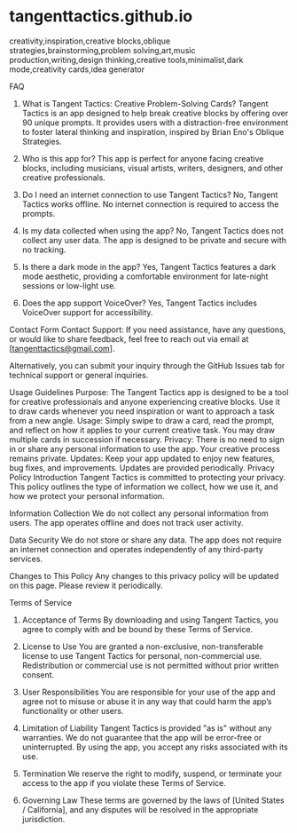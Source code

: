 # tangenttactics.github.io
creativity,inspiration,creative blocks,oblique strategies,brainstorming,problem solving,art,music production,writing,design thinking,creative tools,minimalist,dark mode,creativity cards,idea generator

FAQ
1. What is Tangent Tactics: Creative Problem-Solving Cards?
Tangent Tactics is an app designed to help break creative blocks by offering over 90 unique prompts. It provides users with a distraction-free environment to foster lateral thinking and inspiration, inspired by Brian Eno's Oblique Strategies.

2. Who is this app for?
This app is perfect for anyone facing creative blocks, including musicians, visual artists, writers, designers, and other creative professionals.

3. Do I need an internet connection to use Tangent Tactics?
No, Tangent Tactics works offline. No internet connection is required to access the prompts.

4. Is my data collected when using the app?
No, Tangent Tactics does not collect any user data. The app is designed to be private and secure with no tracking.

5. Is there a dark mode in the app?
Yes, Tangent Tactics features a dark mode aesthetic, providing a comfortable environment for late-night sessions or low-light use.

6. Does the app support VoiceOver?
Yes, Tangent Tactics includes VoiceOver support for accessibility.

Contact Form
Contact Support:
If you need assistance, have any questions, or would like to share feedback, feel free to reach out via email at [tangenttactics@gmail.com].

Alternatively, you can submit your inquiry through the GitHub Issues tab for technical support or general inquiries.

Usage Guidelines
Purpose: The Tangent Tactics app is designed to be a tool for creative professionals and anyone experiencing creative blocks. Use it to draw cards whenever you need inspiration or want to approach a task from a new angle.
Usage: Simply swipe to draw a card, read the prompt, and reflect on how it applies to your current creative task. You may draw multiple cards in succession if necessary.
Privacy: There is no need to sign in or share any personal information to use the app. Your creative process remains private.
Updates: Keep your app updated to enjoy new features, bug fixes, and improvements. Updates are provided periodically.
Privacy Policy
Introduction
Tangent Tactics is committed to protecting your privacy. This policy outlines the type of information we collect, how we use it, and how we protect your personal information.

Information Collection
We do not collect any personal information from users. The app operates offline and does not track user activity.

Data Security
We do not store or share any data. The app does not require an internet connection and operates independently of any third-party services.

Changes to This Policy
Any changes to this privacy policy will be updated on this page. Please review it periodically.

Terms of Service
1. Acceptance of Terms
By downloading and using Tangent Tactics, you agree to comply with and be bound by these Terms of Service.

2. License to Use
You are granted a non-exclusive, non-transferable license to use Tangent Tactics for personal, non-commercial use. Redistribution or commercial use is not permitted without prior written consent.

3. User Responsibilities
You are responsible for your use of the app and agree not to misuse or abuse it in any way that could harm the app’s functionality or other users.

4. Limitation of Liability
Tangent Tactics is provided "as is" without any warranties. We do not guarantee that the app will be error-free or uninterrupted. By using the app, you accept any risks associated with its use.

5. Termination
We reserve the right to modify, suspend, or terminate your access to the app if you violate these Terms of Service.

6. Governing Law
These terms are governed by the laws of [United States / California], and any disputes will be resolved in the appropriate jurisdiction.

